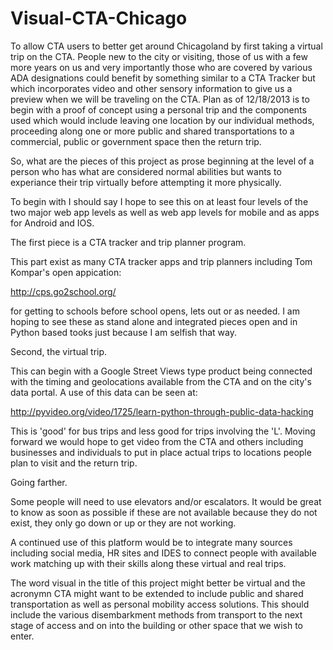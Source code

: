 Visual-CTA-Chicago
==================

To allow CTA users to better get around Chicagoland by first taking a virtual trip on the CTA.  People new to the city or visiting, those of us with a few more years on us and very importantly those who are covered by various ADA designations could benefit by something similar to a CTA Tracker but which incorporates video and other sensory information to give us a preview when we will be traveling on the CTA.  Plan as of 12/18/2013 is to begin with a proof of concept using a personal trip and the components used which would include leaving one location by our individual methods, proceeding along one or more public and shared transportations to a commercial, public or government space then the return trip.

So, what are the pieces of this project as prose beginning at the level of a person who has what are considered normal abilities but wants to experiance their trip virtually before attempting it more physically.

To begin with I should say I hope to see this on at least four levels of the two major web app levels as well as web app levels for mobile and as apps for Android and IOS.

The first piece is a CTA tracker and trip planner program.

This part exist as many CTA tracker apps and trip planners including Tom Kompar's open appication:

http://cps.go2school.org/

for getting to schools before school opens, lets out or as needed.  I am hoping to see these as stand alone and integrated pieces open and in Python based tooks just because I am selfish that way.

Second, the virtual trip.

This can begin with a Google Street Views type product being connected with the timing and geolocations available from the CTA and on the city's data portal.  A use of this data can be seen at:

http://pyvideo.org/video/1725/learn-python-through-public-data-hacking

This is 'good' for bus trips and less good for trips involving the 'L'.  Moving forward we would hope to get video from the CTA and others including businesses and individuals to put in place actual trips to locations people plan to visit and the return trip.

Going farther.

Some people will need to use elevators and/or escalators.  It would be great to know as soon as possible if these are not available because they do not exist, they only go down or up or they are not working.

A continued use of this platform would be to integrate many sources including social media, HR sites and IDES to connect people with available work matching up with their skills along these virtual and real trips.

The word visual in the title of this project might better be virtual and the acronymn CTA might want to be extended to include public and shared transportation as well as personal mobility access solutions.  This should include the various disembarkment methods from transport to the next stage of access and on into the building or other space that we wish to enter.
